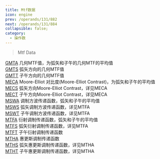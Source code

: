 ```yaml
---
title: Mtf数据
icon: engine
prev: /operands/131/882
next: /operands/131/884
collapsible: false;
category:
  - 操作数
---
```


> Mtf Data

[GMTA](GMTA.md  "Zemax 操作数 GMTA") 几何MTF值，为弧矢和子午的几何MTF的平均值<br />[GMTS](GMTS.md  "Zemax 操作数 GMTS") 弧矢方向的几何MTF值<br />[GMTT](GMTT.md  "Zemax 操作数 GMTT") 子午方向的几何MTF值<br />[MECA](MECA.md  "Zemax 操作数 MECA") Moore-Elliot 对比度(Moore-Elliot Contrast)，为弧矢和子午的平均值<br />[MECS](MECS.md  "Zemax 操作数 MECS") 弧矢方向Moore-Elliot Contrast，详见MECA<br />[MECT](MECT.md  "Zemax 操作数 MECT") 子午方向Moore-Elliot Contrast，详见MECA<br />[MSWA](MSWA.md  "Zemax 操作数 MSWA") 调制方波传递函数，弧矢和子午的平均值<br />[MSWS](MSWS.md  "Zemax 操作数 MSWS") 弧矢调制方波传递函数，详见MTFA<br />[MSWT](MSWT.md  "Zemax 操作数 MSWT") 子午调制方波传递函数，详见MTFA<br />[MTFA](MTFA.md  "Zemax 操作数 MTFA") 衍射调制传递函数，弧矢和子午的平均值<br />[MTFS](MTFS.md  "Zemax 操作数 MTFS") 弧矢衍射调制传递函数，详见MTFA<br />[MTFT](MTFT.md  "Zemax 操作数 MTFT") 子午衍射调制传递函数<br />[MTHA](MTHA.md  "Zemax 操作数 MTHA") 惠更斯调制传递函数<br />[MTHS](MTHS.md  "Zemax 操作数 MTHS") 弧矢惠更斯调制传递函数，详见MTHA<br />[MTHT](MTHT.md  "Zemax 操作数 MTHT") 子午惠更斯调制传递函数，详见MTHA<br />